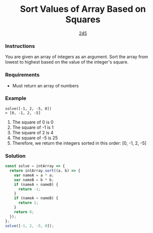 <div align="center">
  <h1>Sort Values of Array Based on Squares</h1>
  <a href="https://prep-app-prod.herokuapp.com/problems/245" target="_blank">245</a>
</div>

### Instructions

You are given an array of integers as an argument. Sort the array from lowest to
highest based on the value of the integer's square.

### Requirements

- Must return an array of numbers

### Example

```shell
solve([-1, 2, -5, 0])
> [0, -1, 2, -5]
```

1. The square of 0 is 0
1. The square of -1 is 1
1. The square of 2 is 4
1. The square of -5 is 25
1. Therefore, we return the integers sorted in this order: \[0, -1, 2, -5]

### Solution

```javascript
const solve = intArray => {
  return intArray.sort((a, b) => {
    var nameA = a * a;
    var nameB = b * b;
    if (nameA < nameB) {
      return -1;
    }
    if (nameA > nameB) {
      return 1;
    }
    return 0;
  });
};
solve([-1, 2, -5, 0]);
```
